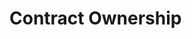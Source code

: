 # Contract Ownership

<!-- TODO: ignore, planning on working on this soon, haven't made any adjustments from the current book -->

<!-- Many contracts require some form of ownership for access control. To accomplish this, it is recommended that a storage variable of type `Option<Identity>` is used to keep track of the owner. This allows setting and revoking ownership using the variants `Some(..)` and `None` respectively. This is better, safer, and more readable than using the `Identity` type directly where revoking ownership has to be done using some magic value such as `std::constants::ZERO_B256` or otherwise.

The following is an example of how to properly set ownership of a contract:

```sway
{{#include ../../../examples/ownership/src/main.sw:set_owner_example}}
```

The following is an example of how to properly revoke ownership of a contract:

```sway
{{#include ../../../examples/ownership/src/main.sw:revoke_owner_example}}
``` -->
